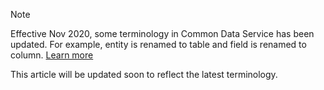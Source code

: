 > [!NOTE]
> Effective Nov 2020, some terminology in Common Data Service has been updated. For example, entity is renamed to table and field is renamed to column. [Learn more](https://go.microsoft.com/fwlink/?linkid=2147247)
>
> This article will be updated soon to reflect the latest terminology.
